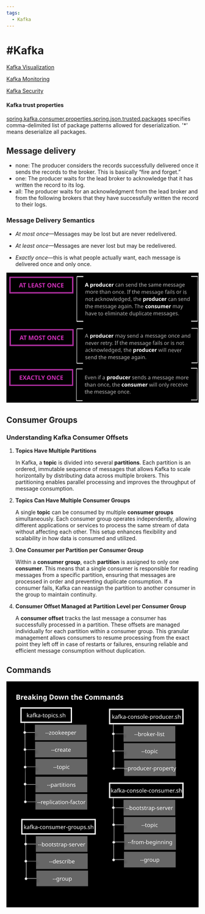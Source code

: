 ```yaml
---
tags:
  - Kafka
---
```


# #Kafka


[Kafka Visualization](https://softwaremill.com/kafka-visualisation/)

[Kafka Monitoring](https://kafka.apache.org/documentation/#monitoring)

[Kafka Security]([https://kafka.apache.org/documentation/#security](https://kafka.apache.org/documentation/#security))


#### Kafka trust properties
[spring.kafka.consumer.properties.spring.json.trusted.packages](http://spring.kafka.consumer.properties.spring.json.trusted.packages) specifies comma-delimited list of package patterns allowed for deserialization. '*' means deserialize all packages.


## Message delivery

* none: The producer considers the records successfully delivered once it sends the records to the broker. This is basically “fire and forget.”
* one: The producer waits for the lead broker to acknowledge that it has written the record to its log.
* all: The producer waits for an acknowledgment from the lead broker and from the following brokers that they have successfully written the record to their logs.

### **Message Delivery Semantics**

- _At most once_—Messages may be lost but are never redelivered.
    
- _At least once_—Messages are never lost but may be redelivered.
    
- _Exactly once_—this is what people actually want, each message is delivered once and only once.

![Kafka_Message_Delivery](Kafka_Message_Delivery.png)

## Consumer Groups

### Understanding Kafka Consumer Offsets

1. **Topics Have Multiple Partitions**
   
   In Kafka, a **topic** is divided into several **partitions**. Each partition is an ordered, immutable sequence of messages that allows Kafka to scale horizontally by distributing data across multiple brokers. This partitioning enables parallel processing and improves the throughput of message consumption.

2. **Topics Can Have Multiple Consumer Groups**
   
   A single **topic** can be consumed by multiple **consumer groups** simultaneously. Each consumer group operates independently, allowing different applications or services to process the same stream of data without affecting each other. This setup enhances flexibility and scalability in how data is consumed and utilized.

3. **One Consumer per Partition per Consumer Group**
   
   Within a **consumer group**, each **partition** is assigned to only one **consumer**. This means that a single consumer is responsible for reading messages from a specific partition, ensuring that messages are processed in order and preventing duplicate consumption. If a consumer fails, Kafka can reassign the partition to another consumer in the group to maintain continuity.

4. **Consumer Offset Managed at Partition Level per Consumer Group**
   
   A **consumer offset** tracks the last message a consumer has successfully processed in a partition. These offsets are managed individually for each partition within a consumer group. This granular management allows consumers to resume processing from the exact point they left off in case of restarts or failures, ensuring reliable and efficient message consumption without duplication.

## Commands

![Kafka_Commands](Kafka_Commands.png)
